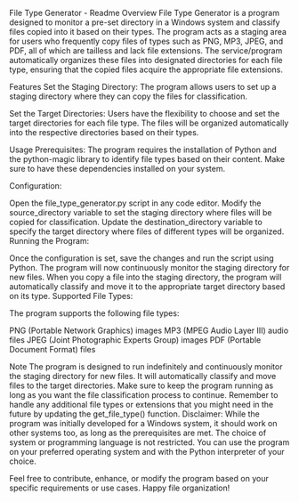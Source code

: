 File Type Generator - Readme
Overview
File Type Generator is a program designed to monitor a pre-set directory in a Windows system and classify files copied into it based on their types. The program acts as a staging area for users who frequently copy files of types such as PNG, MP3, JPEG, and PDF, all of which are tailless and lack file extensions. The service/program automatically organizes these files into designated directories for each file type, ensuring that the copied files acquire the appropriate file extensions.

Features
Set the Staging Directory: The program allows users to set up a staging directory where they can copy the files for classification.

Set the Target Directories: Users have the flexibility to choose and set the target directories for each file type. The files will be organized automatically into the respective directories based on their types.

Usage
Prerequisites: The program requires the installation of Python and the python-magic library to identify file types based on their content. Make sure to have these dependencies installed on your system.

Configuration:

Open the file_type_generator.py script in any code editor.
Modify the source_directory variable to set the staging directory where files will be copied for classification.
Update the destination_directory variable to specify the target directory where files of different types will be organized.
Running the Program:

Once the configuration is set, save the changes and run the script using Python.
The program will now continuously monitor the staging directory for new files.
When you copy a file into the staging directory, the program will automatically classify and move it to the appropriate target directory based on its type.
Supported File Types:

The program supports the following file types:

PNG (Portable Network Graphics) images
MP3 (MPEG Audio Layer III) audio files
JPEG (Joint Photographic Experts Group) images
PDF (Portable Document Format) files


Note
The program is designed to run indefinitely and continuously monitor the staging directory for new files. It will automatically classify and move files to the target directories.
Make sure to keep the program running as long as you want the file classification process to continue.
Remember to handle any additional file types or extensions that you might need in the future by updating the get_file_type() function.
Disclaimer: While the program was initially developed for a Windows system, it should work on other systems too, as long as the prerequisites are met. The choice of system or programming language is not restricted. You can use the program on your preferred operating system and with the Python interpreter of your choice.

Feel free to contribute, enhance, or modify the program based on your specific requirements or use cases. Happy file organization!
